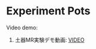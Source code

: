 # Experiment Pots

Video demo:

1. 土器MR実験デモ動画: [VIDEO](https://drive.google.com/file/d/1BC7-wzMxSH1jwNHvHQkyoxgRcqsZvv5u/view?usp=sharing)
